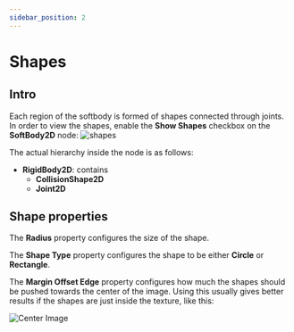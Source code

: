 ```yaml
---
sidebar_position: 2
---
```


# Shapes

## Intro

Each region of the softbody is formed of shapes connected through joints. In order to view the shapes, enable the **Show Shapes** checkbox on the **SoftBody2D** node:
![shapes](/img/about-regions/shapes.png)

The actual hierarchy inside the node is as follows:

- **RigidBody2D**: contains
    - **CollisionShape2D**
    - **Joint2D**

## Shape properties

The **Radius** property configures the size of the shape.

The **Shape Type** property configures the shape to be either **Circle** or **Rectangle**.

The **Margin Offset Edge** property configures how much the shapes should be pushed towards the center of the image. Using this usually gives better results if the shapes are just inside the texture, like this:

![Center Image](/img/about-shapes/center.png)
